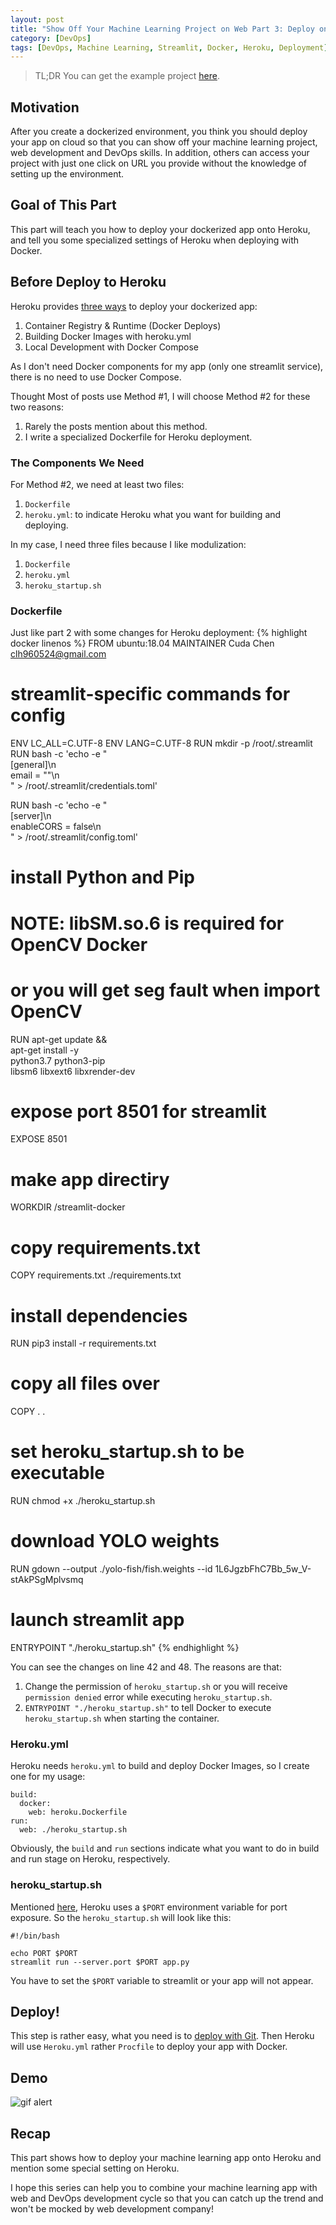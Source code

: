 ```yaml
---
layout: post
title: "Show Off Your Machine Learning Project on Web Part 3: Deploy onto Heroku with Docker"
category: [DevOps]
tags: [DevOps, Machine Learning, Streamlit, Docker, Heroku, Deployment]
---
```


> TL;DR
> You can get the example project [here](https://github.com/Cuda-Chen/fish-yolo-grabcut). 
> 

## Motivation
After you create a dockerized environment, 
you think you should deploy your app on cloud so that you can show off your
machine learning project, web development and DevOps skills. In addition,
others can access your project with just one click on URL you provide
without the knowledge of setting up the environment.

## Goal of This Part
This part will teach you how to deploy your dockerized app onto Heroku,
and tell you some specialized settings of Heroku when deploying with Docker.

## Before Deploy to Heroku
Heroku provides [three ways](https://devcenter.heroku.com/categories/deploying-with-docker) to deploy your dockerized app:
1. Container Registry & Runtime (Docker Deploys)
2. Building Docker Images with heroku.yml
3. Local Development with Docker Compose

As I don't need Docker components for my app (only one streamlit service),
there is no need to use Docker Compose.


Thought Most of posts use Method #1, I will choose Method #2 for these two reasons:
1. Rarely the posts mention about this method.
2. I write a specialized Dockerfile for Heroku deployment.

### The Components We Need
For Method #2, we need at least two files:
1. `Dockerfile`
2. `heroku.yml`: to indicate Heroku what you want for building and deploying.

In my case, I need three files because I like modulization:
1. `Dockerfile`
2. `heroku.yml`
3. `heroku_startup.sh`

### Dockerfile
Just like part 2 with some changes for Heroku deployment:
{% highlight docker linenos %}
FROM ubuntu:18.04
MAINTAINER Cuda Chen <clh960524@gmail.com>

# streamlit-specific commands for config
ENV LC_ALL=C.UTF-8
ENV LANG=C.UTF-8
RUN mkdir -p /root/.streamlit
RUN bash -c 'echo -e "\
[general]\n\
email = \"\"\n\
" > /root/.streamlit/credentials.toml'

RUN bash -c 'echo -e "\
[server]\n\
enableCORS = false\n\
" > /root/.streamlit/config.toml'
# install Python and Pip
#
# NOTE: libSM.so.6 is required for OpenCV Docker
# or you will get seg fault when import OpenCV
RUN apt-get update && \
    apt-get install -y \
    python3.7 python3-pip \
    libsm6 libxext6 libxrender-dev

# expose port 8501 for streamlit
EXPOSE 8501

# make app directiry
WORKDIR /streamlit-docker

# copy requirements.txt
COPY requirements.txt ./requirements.txt

# install dependencies
RUN pip3 install -r requirements.txt

# copy all files over
COPY . .

# set heroku_startup.sh to be executable
RUN chmod +x ./heroku_startup.sh

# download YOLO weights
RUN gdown --output ./yolo-fish/fish.weights --id 1L6JgzbFhC7Bb_5w_V-stAkPSgMplvsmq 

# launch streamlit app
ENTRYPOINT "./heroku_startup.sh"
{% endhighlight %}

You can see the changes on line 42 and 48. The reasons are that:
1. Change the permission of `heroku_startup.sh` or you will receive `permission denied`
error while executing `heroku_startup.sh`.
2. `ENTRYPOINT "./heroku_startup.sh"` to tell Docker to execute `heroku_startup.sh`
when starting the container.

### Heroku.yml
Heroku needs `heroku.yml` to build and deploy Docker Images, so I create one
for my usage:
```
build:
  docker:
    web: heroku.Dockerfile
run:
  web: ./heroku_startup.sh
```

Obviously, the `build` and `run` sections indicate what you want to do
in build and run stage on Heroku, respectively.

### heroku_startup.sh
Mentioned [here](https://devcenter.heroku.com/articles/container-registry-and-runtime#unsupported-dockerfile-commands),
Heroku uses a `$PORT` environment variable for port exposure. So the
`heroku_startup.sh` will look like this:
```
#!/bin/bash

echo PORT $PORT
streamlit run --server.port $PORT app.py
```

You have to set the `$PORT` variable to streamlit or your app
will not appear.

## Deploy!
This step is rather easy, what you need is to [deploy with Git](https://devcenter.heroku.com/articles/git).
Then Heroku will use `Heroku.yml` rather `Procfile` to deploy your app
with Docker.

## Demo
![gif alert](/assets/images/2020/06/15/fish-yolo-grabcut-heroku.gif)

## Recap
This part shows how to deploy your machine learning app onto Heroku and
mention some special setting on Heroku.

I hope this series can help you to combine your machine learning app
with web and DevOps development cycle so that you can catch up the 
trend and won't be mocked by web development company!
